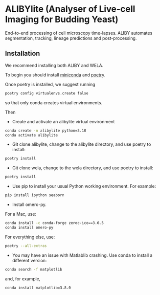 # ALIBYlite (Analyser of Live-cell Imaging for Budding Yeast)

End-to-end processing of cell microscopy time-lapses. ALIBY automates segmentation, tracking, lineage predictions and post-processing.

## Installation

We recommend installing both ALIBY and WELA. 

To begin you should install [miniconda](https://docs.anaconda.com/free/miniconda/index.html) and [poetry](https://python-poetry.org).


Once poetry is installed, we suggest running

```bash
poetry config virtualenvs.create false
 ```

so that only conda creates virtual environments.

Then

- Create and activate an alibylite virtual environment

```bash
conda create -n alibylite python=3.10
conda activate alibylite
 ```

- Git clone alibylite, change to the alibylite directory, and use poetry to install:

```bash 
poetry install
 ```

- Git clone wela, change to the wela directory, and use poetry to install:

```bash 
poetry install
 ```

- Use pip to install your usual Python working environment. For example:

```bash 
pip install ipython seaborn
 ```

- Install omero-py.

For a Mac, use:

```bash 
conda install -c conda-forge zeroc-ice==3.6.5
conda install omero-py
 ```

 For everything else, use:

 ```bash 
poetry --all-extras
 ```

- You may have an issue with Matlablib crashing.
Use conda to install a different version:

```bash 
conda search -f matplotlib       
 ```

 and, for example, 

 ```bash 
conda install matplotlib=3.8.0 
 ```

